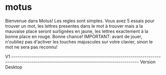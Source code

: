 # motus

Bienvenue dans Motus!
Les regles sont simples. Vous avez 5 essais pour trouver un mot, les lettres presentes dans le mot à trouver mais a la mauvaise place seront surlignées en jaune, les lettres exactement à la bonne place en rouge. Bonne chance!
IMPORTANT: avant de jouer, n'oubliez pas d'activer les touches majuscules sur votre clavier, sinon le mot ne sera pas reconnu!

V1 ----------------------------------------------------------------------------------------------------------------------------------------------
Version Desktop
